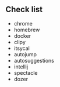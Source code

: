 ## Check list
- chrome
- homebrew
- docker
- clipy
- itsycal
- autojump
- autosuggestions
- intellij
- spectacle
- dozer
